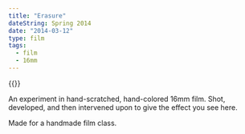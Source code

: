 ```yaml
---
title: "Erasure"
dateString: Spring 2014
date: "2014-03-12"
type: film
tags:
  - film
  - 16mm
---
```


{{<vimeo id="88865721" class="video-frame aspect-ratio-4-3">}}

An experiment in hand-scratched, hand-colored 16mm film. Shot, developed, and then intervened upon to give the effect you see here.

Made for a handmade film class.
